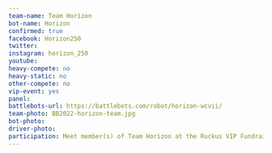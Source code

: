 ```yaml
---
team-name: Team Horizon
bot-name: Horizon
confirmed: true
facebook: Horizon250
twitter:
instagram: horizon_250
youtube:
heavy-compete: no
heavy-static: no
other-compete: no
vip-event: yes
panel:
battlebots-url: https://battlebots.com/robot/horizon-wcvii/
team-photo: BB2022-horizon-team.jpg
bot-photo:
driver-photo:
participation: Meet member(s) of Team Horizon at the Ruckus VIP Fundraiser!
---
```

